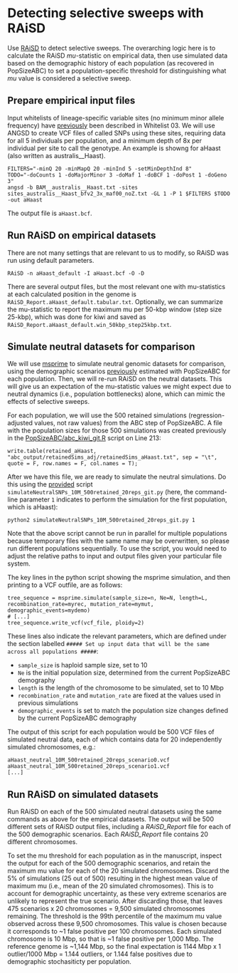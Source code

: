 # Detecting selective sweeps with RAiSD

Use [RAiSD](https://github.com/alachins/raisd) to detect selective sweeps. The overarching logic here is to calculate the RAiSD *mu*-statistic on empirical data, then use simulated data based on the demographic history of each population (as recovered in PopSizeABC) to set a population-specific threshold for distinguishing what *mu* value is considered a selective sweep.

## Prepare empirical input files

Input whitelists of lineage-specific variable sites (no minimum minor allele frequency) have [previously](https://github.com/jordanbemmels/kiwi-holocene/blob/main/03_Create_SNP_whitelists.md) been described in Whitelist 03. We will use ANGSD to create VCF files of called SNPs using these sites, requiring data for all 5 individuals per population, and a minimum depth of 8x per individual per site to call the genotype. An example is showng for aHaast (also written as australis__Haast).

```
FILTERS="-minQ 20 -minMapQ 20 -minInd 5 -setMinDepthInd 8"
TODO="-doCounts 1 -doMajorMinor 3 -doMaf 1 -doBCF 1 -doPost 1 -doGeno 3"
angsd -b BAM__australis__Haast.txt -sites sites_australis__Haast_bfv2_3x_maf00_noZ.txt -GL 1 -P 1 $FILTERS $TODO -out aHaast
```

The output file is ```aHaast.bcf```.

## Run RAiSD on empirical datasets

There are not many settings that are relevant to us to modify, so RAiSD was run using default parameters.

```
RAiSD -n aHaast_default -I aHaast.bcf -O -D
```

There are several output files, but the most relevant one with mu-statistics at each calculated position in the genome is ```RAiSD_Report.aHaast_default.tabular.txt```. Optionally, we can summarize the mu-statistic to report the maximum mu per 50-kbp window (step size 25-kbp), which was done for kiwi and saved as ```RAiSD_Report.aHaast_default.win_50kbp_step25kbp.txt```.

## Simulate neutral datasets for comparison

We will use [msprime](https://github.com/tskit-dev/msprime/) to simulate neutral genomic datasets for comparison, using the demographic scenarios [previously](https://github.com/jordanbemmels/kiwi-holocene/blob/main/12_PopSizeABC_demography.md) estimated with PopSizeABC for each population. Then, we will re-run RAiSD on the neutral datasets. This will give us an expectation of the mu-statistic values we might expect due to neutral dynamics (i.e., population bottlenecks) alone, which can mimic the effects of selective sweeps.

For each population, we will use the 500 retained simulations (regression-adjusted values, not raw values) from the ABC step of PopSizeABC. A file with the population sizes for those 500 simulations was created previously in the [PopSizeABC/abc_kiwi_git.R](https://github.com/jordanbemmels/kiwi-holocene/blob/main/PopSizeABC/abc_kiwi_git.R) script on Line 213:

```
write.table(retained_aHaast, "abc_output/retainedSims_adj/retainedSims_aHaast.txt", sep = "\t", quote = F, row.names = F, col.names = T);
```

After we have this file, we are ready to simulate the neutral simulations. Do this using the [provided](https://github.com/jordanbemmels/kiwi-holocene/blob/main/simulateNeutralSNPs_10M_500retained_20reps_git.py) script ```simulateNeutralSNPs_10M_500retained_20reps_git.py``` (here, the command-line parameter ```1``` indicates to perform the simulation for the first population, which is aHaast):

```
python2 simulateNeutralSNPs_10M_500retained_20reps_git.py 1
```

Note that the above script cannot be run in parallel for multiple populations because temporary files with the same name may be overwritten, so please run different populations sequentially. To use the script, you would need to adjust the relative paths to input and output files given your particular file system.

The key lines in the python script showing the msprime simulation, and then printing to a VCF outfile, are as follows:

```
tree_sequence = msprime.simulate(sample_size=n, Ne=N, length=L, recombination_rate=myrec, mutation_rate=mymut, demographic_events=mydemo)
# [...]
tree_sequence.write_vcf(vcf_file, ploidy=2) 
```

These lines also indicate the relevant parameters, which are defined under the section labelled ```##### Set up input data that will be the same across all populations #####```:
- ```sample_size``` is haploid sample size, set to 10
- ```Ne``` is the initial population size, determined from the current PopSizeABC demography
- ```length``` is the length of the chromosome to be simulated, set to 10 Mbp
- ```recombination_rate``` and ```mutation_rate``` are fixed at the values used in previous simulations
- ```demographic_events``` is set to match the population size changes defined by the current PopSizeABC demography

The output of this script for each population would be 500 VCF files of simulated neutral data, each of which contains data for 20 independently simulated chromosomes, e.g.:

```
aHaast_neutral_10M_500retained_20reps_scenario0.vcf
aHaast_neutral_10M_500retained_20reps_scenario1.vcf
[...]
```

## Run RAiSD on simulated datasets

Run RAiSD on each of the 500 simulated neutral datasets using the same commands as above for the empirical datasets. The output will be 500 different sets of RAiSD output files, including a *RAiSD_Report* file for each of the 500 demographic scenarios. Each *RAiSD_Report* file contains 20 different chromosomes.

To set the mu threshold for each population as in the manuscript, inspect the output for each of the 500 demographic scenarios, and retain the maximum mu value for each of the 20 simulated chromosomes. Discard the 5% of simulations (25 out of 500) resulting in the highest mean value of maximum mu (i.e., mean of the 20 simulated chromosomes). This is to account for demographic uncertainty, as these very extreme scenarios are unlikely to represent the true scenario. After discarding those, that leaves 475 scenarios x 20 chromosomes = 9,500 simulated chromosomes remaining. The threshold is the 99th percentile of the maximum mu value observed across these 9,500 chromosomes. This value is chosen because it corresponds to ~1 false positive per 100 chromosomes. Each simulated chromosome is 10 Mbp, so that is ~1 false positive per 1,000 Mbp. The reference genome is ~1,144 Mbp, so the final expectation is 1144 Mbp x 1 outlier/1000 Mbp = 1.144 outliers, or 1.144 false positives due to demographic stochasiticty per population.


